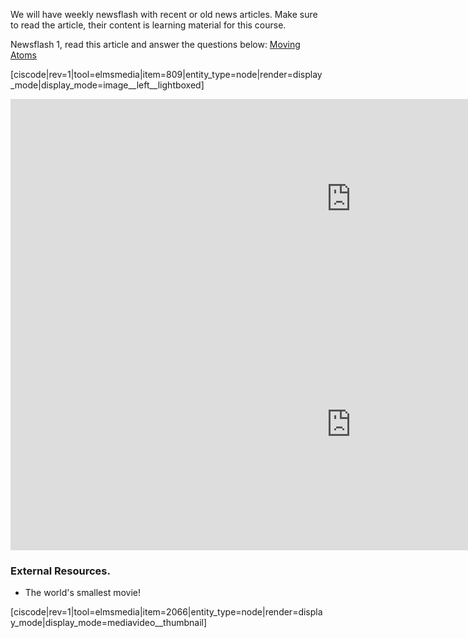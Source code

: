 We will have weekly newsflash with recent or old news articles. Make sure to read the article, their content is learning material for this course. 

Newsflash 1, read this article and answer the questions below:
[Moving Atoms](http://www.nytimes.com/1990/04/05/us/2-researchers-spell-ibm-atom-by-atom.html?pagewanted=print&src=pm)

[ciscode|rev=1|tool=elmsmedia|item=809|entity_type=node|render=display_mode|display_mode=image__left__lightboxed]

<iframe src="https://h5p.org/h5p/embed/74912" width="1090" height="319" frameborder="0" allowfullscreen="allowfullscreen"></iframe><script src="https://h5p.org/sites/all/modules/h5p/library/js/h5p-resizer.js" charset="UTF-8"></script>

<iframe src="https://h5p.org/h5p/embed/74922" width="1090" height="403" frameborder="0" allowfullscreen="allowfullscreen"></iframe><script src="https://h5p.org/sites/all/modules/h5p/library/js/h5p-resizer.js" charset="UTF-8"></script>

### External Resources. 

- The world's smallest movie!

[ciscode|rev=1|tool=elmsmedia|item=2066|entity_type=node|render=display_mode|display_mode=mediavideo__thumbnail]